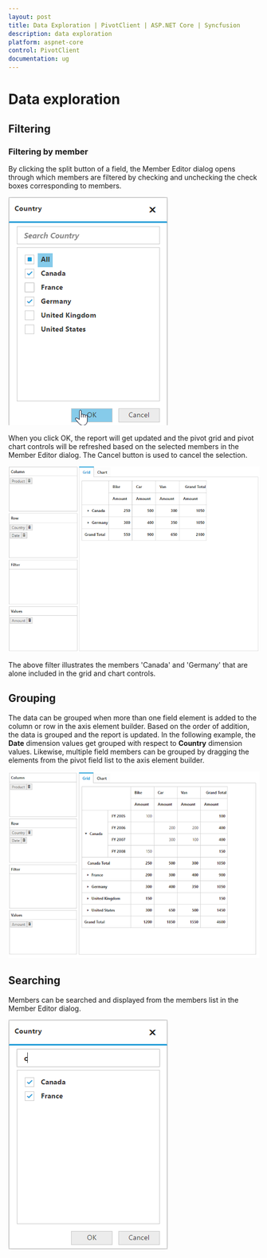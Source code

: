 ```yaml
---
layout: post
title: Data Exploration | PivotClient | ASP.NET Core | Syncfusion
description: data exploration
platform: aspnet-core
control: PivotClient
documentation: ug
---
```


# Data exploration

## Filtering

### Filtering by member

By clicking the split button of a field, the Member Editor dialog opens through which members are filtered by checking and unchecking the check boxes corresponding to members.

![Member editor filtering in ASP NET Core pivot client control](Data-Exploration_images/relational-filterbymember.png)

 When you click OK, the report will get updated and the pivot grid and pivot chart controls will be refreshed based on the selected members in the Member Editor dialog. The Cancel button is used to cancel the selection.

![Filtered data in ASP NET Core pivot client control](Data-Exploration_images/relational-filter-grouping.png)

The above filter illustrates the members 'Canada' and 'Germany' that are alone included in the grid and chart controls.

## Grouping

The data can be grouped when more than one field element is added to the column or row in the axis element builder. Based on the order of addition, the data is grouped and the report is updated. In the following example, the **Date** dimension values get grouped with respect to **Country** dimension values. Likewise, multiple field members can be grouped by dragging the elements from the pivot field list to the axis element builder.

![Grouping in ASP NET Core pivot client control](Data-Exploration_images/relational-grouping.png)

## Searching

Members can be searched and displayed from the members list in the Member Editor dialog.

![Searching in ASP NET Core pivot client control](Data-Exploration_images/relationalsearchgrouping.png)
